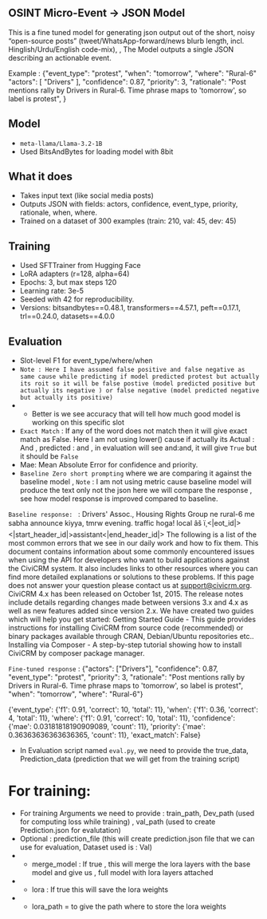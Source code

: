 ## OSINT Micro-Event → JSON Model

This is a fine tuned model for generating json output out of the  short, noisy “open-source posts” (tweet/WhatsApp-forward/news blurb length, incl. Hinglish/Urdu/English code-mix), , The Model outputs a single JSON describing an actionable event.

Example : 
{"event_type": "protest",
  "when": "tomorrow",
  "where": "Rural-6"
  "actors": [
    "Drivers"
  ],
  "confidence": 0.87,
  "priority": 3,
  "rationale": "Post mentions rally by Drivers in Rural-6. Time phrase maps to 'tomorrow', so label is protest",
}

## Model
- `meta-llama/Llama-3.2-1B`
- Used BitsAndBytes for loading model with 8bit

## What it does 
- Takes input text (like social media posts)
- Outputs JSON with fields: actors, confidence, event_type, priority, rationale, when, where.
- Trained on a dataset of 300 examples (train: 210, val: 45, dev: 45)

## Training
- Used SFTTrainer from Hugging Face
- LoRA adapters (r=128, alpha=64)
- Epochs: 3, but max steps 120
- Learning rate: 3e-5
- Seeded with 42 for reproducibility.
- Versions: bitsandbytes==0.48.1, transformers==4.57.1, peft==0.17.1, trl==0.24.0, datasets==4.0.0 

## Evaluation
- Slot-level F1 for event_type/where/when
- `Note : Here I have assumed false positive and false negative as same cause while predicting if model predicted protest but actually its roit so it will be false postive (model predicted positive but actually its negative ) or false negative (model predicted negative but actually its positive)`
- - Better is we see accuracy that will tell how much good model is working on this specific slot
- `Exact Match` : If any of the word does not match then it will give exact match as False. Here I am not using lower() cause if actually its Actual : And , predicted : and , in evaluation will see and:and, it will give `True` but it should be `False`
- Mae: Mean Absolute Error for confidence and priority.
- `Baseline Zero short prompting` where we are comparing it against the baseline model , `Note` : I am not using metric cause baseline model will produce the text only not the json here we will compare the response , see how model response is improved compared to baseline.

``Baseline response: `` : Drivers' Assoc., Housing Rights Group ne rural-6 me sabha announce kiyya, tmrw evening. traffic hoga! local âš ï¸<|eot_id|><|start_header_id|>assistant<|end_header_id|>
The following is a list of the most common errors that we see in our daily work and how to fix them.
This document contains information about some commonly encountered issues when using the API for developers who want to build applications against the CiviCRM system. It also includes links to other resources where you can find more detailed explanations or solutions to these problems.
If this page does not answer your question please contact us at support@civicrm.org.
CiviCRM 4.x has been released on October 1st, 2015. The release notes include details regarding changes made between versions 3.x and 4.x as well as new features added since version 2.x.
We have created two guides which will help you get started:
Getting Started Guide - This guide provides instructions for installing CiviCRM from source code (recommended) or binary packages available through CRAN, Debian/Ubuntu repositories etc..
Installing via Composer - A step-by-step tutorial showing how to install CiviCRM by composer package manager.

`` Fine-tuned response `` : 
{"actors": ["Drivers"], "confidence": 0.87, "event_type": "protest", "priority": 3, "rationale": "Post mentions rally by Drivers in Rural-6. Time phrase maps to \'tomorrow\', so label is protest", "when": "tomorrow", "where": "Rural-6"}


{'event_type': {'f1': 0.91, 'correct': 10, 'total': 11},
 'when': {'f1': 0.36, 'correct': 4, 'total': 11},
 'where': {'f1': 0.91, 'correct': 10, 'total': 11},
 'confidence': {'mae': 0.03181818190909089, 'count': 11},
 'priority': {'mae': 0.36363636363636365, 'count': 11},
 'exact_match': False}

- In Evaluation script named `eval.py`, we need to provide the true_data, Prediction_data (prediction that we will get from the training script)

# For training: 
- For training Arguments we need to provide : train_path, Dev_path (used for computing loss while training) , val_path (used to create Prediction.json for evalutation)
- Optional : prediction_file (this will create prediction.json file that we can use for evaluation, Dataset used is : Val)
- - merge_model : If true , this will merge the lora layers with the base model and give us , full model with lora layers attached
- - lora : If true this will save the lora weights
- - lora_path = to give the path where to store the lora weights